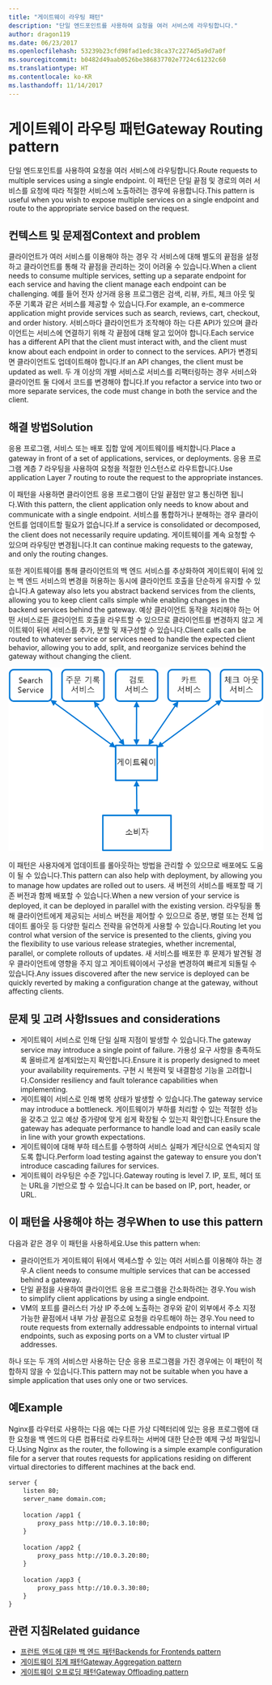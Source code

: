 ```yaml
---
title: "게이트웨이 라우팅 패턴"
description: "단일 엔드포인트를 사용하여 요청을 여러 서비스에 라우팅합니다."
author: dragon119
ms.date: 06/23/2017
ms.openlocfilehash: 53239b23cfd98fad1edc38ca37c2274d5a9d7a0f
ms.sourcegitcommit: b0482d49aab0526be386837702e7724c61232c60
ms.translationtype: HT
ms.contentlocale: ko-KR
ms.lasthandoff: 11/14/2017
---
```

# <a name="gateway-routing-pattern"></a><span data-ttu-id="6e46e-103">게이트웨이 라우팅 패턴</span><span class="sxs-lookup"><span data-stu-id="6e46e-103">Gateway Routing pattern</span></span>

<span data-ttu-id="6e46e-104">단일 엔드포인트를 사용하여 요청을 여러 서비스에 라우팅합니다.</span><span class="sxs-lookup"><span data-stu-id="6e46e-104">Route requests to multiple services using a single endpoint.</span></span> <span data-ttu-id="6e46e-105">이 패턴은 단일 끝점 및 경로의 여러 서비스를 요청에 따라 적절한 서비스에 노출하려는 경우에 유용합니다.</span><span class="sxs-lookup"><span data-stu-id="6e46e-105">This pattern is useful when you wish to expose multiple services on a single endpoint and route to the appropriate service based on the request.</span></span>

## <a name="context-and-problem"></a><span data-ttu-id="6e46e-106">컨텍스트 및 문제점</span><span class="sxs-lookup"><span data-stu-id="6e46e-106">Context and problem</span></span>

<span data-ttu-id="6e46e-107">클라이언트가 여러 서비스를 이용해야 하는 경우 각 서비스에 대해 별도의 끝점을 설정하고 클라이언트를 통해 각 끝점을 관리하는 것이 어려울 수 있습니다.</span><span class="sxs-lookup"><span data-stu-id="6e46e-107">When a client needs to consume multiple services, setting up a separate endpoint for each service and having the client manage each endpoint can be challenging.</span></span> <span data-ttu-id="6e46e-108">예를 들어 전자 상거래 응용 프로그램은 검색, 리뷰, 카트, 체크 아웃 및 주문 기록과 같은 서비스를 제공할 수 있습니다.</span><span class="sxs-lookup"><span data-stu-id="6e46e-108">For example, an e-commerce application might provide services such as search, reviews, cart, checkout, and order history.</span></span> <span data-ttu-id="6e46e-109">서비스마다 클라이언트가 조작해야 하는 다른 API가 있으며 클라이언트는 서비스에 연결하기 위해 각 끝점에 대해 알고 있어야 합니다.</span><span class="sxs-lookup"><span data-stu-id="6e46e-109">Each service has a different API that the client must interact with, and the client must know about each endpoint in order to connect to the services.</span></span> <span data-ttu-id="6e46e-110">API가 변경되면 클라이언트도 업데이트해야 합니다.</span><span class="sxs-lookup"><span data-stu-id="6e46e-110">If an API changes, the client must be updated as well.</span></span> <span data-ttu-id="6e46e-111">두 개 이상의 개별 서비스로 서비스를 리팩터링하는 경우 서비스와 클라이언트 둘 다에서 코드를 변경해야 합니다.</span><span class="sxs-lookup"><span data-stu-id="6e46e-111">If you refactor a service into two or more separate services, the code must change in both the service and the client.</span></span>

## <a name="solution"></a><span data-ttu-id="6e46e-112">해결 방법</span><span class="sxs-lookup"><span data-stu-id="6e46e-112">Solution</span></span>

<span data-ttu-id="6e46e-113">응용 프로그램, 서비스 또는 배포 집합 앞에 게이트웨이를 배치합니다.</span><span class="sxs-lookup"><span data-stu-id="6e46e-113">Place a gateway in front of a set of applications, services, or deployments.</span></span> <span data-ttu-id="6e46e-114">응용 프로그램 계층 7 라우팅을 사용하여 요청을 적절한 인스턴스로 라우트합니다.</span><span class="sxs-lookup"><span data-stu-id="6e46e-114">Use application Layer 7 routing to route the request to the appropriate instances.</span></span>

<span data-ttu-id="6e46e-115">이 패턴을 사용하면 클라이언트 응용 프로그램이 단일 끝점만 알고 통신하면 됩니다.</span><span class="sxs-lookup"><span data-stu-id="6e46e-115">With this pattern, the client application only needs to know about and communicate with a single endpoint.</span></span> <span data-ttu-id="6e46e-116">서비스를 통합하거나 분해하는 경우 클라이언트를 업데이트할 필요가 없습니다.</span><span class="sxs-lookup"><span data-stu-id="6e46e-116">If a service is consolidated or decomposed, the client does not necessarily require updating.</span></span> <span data-ttu-id="6e46e-117">게이트웨이를 계속 요청할 수 있으며 라우팅만 변경됩니다.</span><span class="sxs-lookup"><span data-stu-id="6e46e-117">It can continue making requests to the gateway, and only the routing changes.</span></span>

<span data-ttu-id="6e46e-118">또한 게이트웨이를 통해 클라이언트의 백 엔드 서비스를 추상화하여 게이트웨이 뒤에 있는 백 엔드 서비스의 변경을 허용하는 동시에 클라이언트 호출을 단순하게 유지할 수 있습니다.</span><span class="sxs-lookup"><span data-stu-id="6e46e-118">A gateway also lets you abstract backend services from the clients, allowing you to keep client calls simple while enabling changes in the backend services behind the gateway.</span></span> <span data-ttu-id="6e46e-119">예상 클라이언트 동작을 처리해야 하는 어떤 서비스로든 클라이언트 호출을 라우트할 수 있으므로 클라이언트를 변경하지 않고 게이트웨이 뒤에 서비스를 추가, 분할 및 재구성할 수 있습니다.</span><span class="sxs-lookup"><span data-stu-id="6e46e-119">Client calls can be routed to whatever service or services need to handle the expected client behavior, allowing you to add, split, and reorganize services behind the gateway without changing the client.</span></span>

![](./_images/gateway-routing.png)
 
<span data-ttu-id="6e46e-120">이 패턴은 사용자에게 업데이트를 롤아웃하는 방법을 관리할 수 있으므로 배포에도 도움이 될 수 있습니다.</span><span class="sxs-lookup"><span data-stu-id="6e46e-120">This pattern can also help with deployment, by allowing you to manage how updates are rolled out to users.</span></span> <span data-ttu-id="6e46e-121">새 버전의 서비스를 배포할 때 기존 버전과 함께 배포할 수 있습니다.</span><span class="sxs-lookup"><span data-stu-id="6e46e-121">When a new version of your service is deployed, it can be deployed in parallel with the existing version.</span></span> <span data-ttu-id="6e46e-122">라우팅을 통해 클라이언트에게 제공되는 서비스 버전을 제어할 수 있으므로 증분, 병렬 또는 전체 업데이트 롤아웃 등 다양한 릴리스 전략을 유연하게 사용할 수 있습니다.</span><span class="sxs-lookup"><span data-stu-id="6e46e-122">Routing let you control what version of the service is presented to the clients, giving you the flexibility to use various release strategies, whether incremental, parallel, or complete rollouts of updates.</span></span> <span data-ttu-id="6e46e-123">새 서비스를 배포한 후 문제가 발견될 경우 클라이언트에 영향을 주지 않고 게이트웨이에서 구성을 변경하여 빠르게 되돌릴 수 있습니다.</span><span class="sxs-lookup"><span data-stu-id="6e46e-123">Any issues discovered after the new service is deployed can be quickly reverted by making a configuration change at the gateway, without affecting clients.</span></span>

## <a name="issues-and-considerations"></a><span data-ttu-id="6e46e-124">문제 및 고려 사항</span><span class="sxs-lookup"><span data-stu-id="6e46e-124">Issues and considerations</span></span>

- <span data-ttu-id="6e46e-125">게이트웨이 서비스로 인해 단일 실패 지점이 발생할 수 있습니다.</span><span class="sxs-lookup"><span data-stu-id="6e46e-125">The gateway service may introduce a single point of failure.</span></span> <span data-ttu-id="6e46e-126">가용성 요구 사항을 충족하도록 올바르게 설계되었는지 확인합니다.</span><span class="sxs-lookup"><span data-stu-id="6e46e-126">Ensure it is properly designed to meet your availability requirements.</span></span> <span data-ttu-id="6e46e-127">구현 시 복원력 및 내결함성 기능을 고려합니다.</span><span class="sxs-lookup"><span data-stu-id="6e46e-127">Consider resiliency and fault tolerance capabilities when implementing.</span></span>
- <span data-ttu-id="6e46e-128">게이트웨이 서비스로 인해 병목 상태가 발생할 수 있습니다.</span><span class="sxs-lookup"><span data-stu-id="6e46e-128">The gateway service may introduce a bottleneck.</span></span> <span data-ttu-id="6e46e-129">게이트웨이가 부하를 처리할 수 있는 적절한 성능을 갖추고 있고 예상 증가량에 맞게 쉽게 확장될 수 있는지 확인합니다.</span><span class="sxs-lookup"><span data-stu-id="6e46e-129">Ensure the gateway has adequate performance to handle load and can easily scale in line with your growth expectations.</span></span>
- <span data-ttu-id="6e46e-130">게이트웨이에 대해 부하 테스트를 수행하여 서비스 실패가 계단식으로 연속되지 않도록 합니다.</span><span class="sxs-lookup"><span data-stu-id="6e46e-130">Perform load testing against the gateway to ensure you don't introduce cascading failures for services.</span></span>
- <span data-ttu-id="6e46e-131">게이트웨이 라우팅은 수준 7입니다.</span><span class="sxs-lookup"><span data-stu-id="6e46e-131">Gateway routing is level 7.</span></span> <span data-ttu-id="6e46e-132">IP, 포트, 헤더 또는 URL을 기반으로 할 수 있습니다.</span><span class="sxs-lookup"><span data-stu-id="6e46e-132">It can be based on IP, port, header, or URL.</span></span>

## <a name="when-to-use-this-pattern"></a><span data-ttu-id="6e46e-133">이 패턴을 사용해야 하는 경우</span><span class="sxs-lookup"><span data-stu-id="6e46e-133">When to use this pattern</span></span>

<span data-ttu-id="6e46e-134">다음과 같은 경우 이 패턴을 사용하세요.</span><span class="sxs-lookup"><span data-stu-id="6e46e-134">Use this pattern when:</span></span>

- <span data-ttu-id="6e46e-135">클라이언트가 게이트웨이 뒤에서 액세스할 수 있는 여러 서비스를 이용해야 하는 경우.</span><span class="sxs-lookup"><span data-stu-id="6e46e-135">A client needs to consume multiple services that can be accessed behind a gateway.</span></span>
- <span data-ttu-id="6e46e-136">단일 끝점을 사용하여 클라이언트 응용 프로그램을 간소화하려는 경우.</span><span class="sxs-lookup"><span data-stu-id="6e46e-136">You wish to simplify client applications by using a single endpoint.</span></span>
- <span data-ttu-id="6e46e-137">VM의 포트를 클러스터 가상 IP 주소에 노출하는 경우와 같이 외부에서 주소 지정 가능한 끝점에서 내부 가상 끝점으로 요청을 라우트해야 하는 경우.</span><span class="sxs-lookup"><span data-stu-id="6e46e-137">You need to route requests from externally addressable endpoints to internal virtual endpoints, such as exposing ports on a VM to cluster virtual IP addresses.</span></span>

<span data-ttu-id="6e46e-138">하나 또는 두 개의 서비스만 사용하는 단순 응용 프로그램을 가진 경우에는 이 패턴이 적합하지 않을 수 있습니다.</span><span class="sxs-lookup"><span data-stu-id="6e46e-138">This pattern may not be suitable when you have a simple application that uses only one or two services.</span></span>

## <a name="example"></a><span data-ttu-id="6e46e-139">예</span><span class="sxs-lookup"><span data-stu-id="6e46e-139">Example</span></span>

<span data-ttu-id="6e46e-140">Nginx를 라우터로 사용하는 다음 예는 다른 가상 디렉터리에 있는 응용 프로그램에 대한 요청을 백 엔드의 다른 컴퓨터로 라우트하는 서버에 대한 단순한 예제 구성 파일입니다.</span><span class="sxs-lookup"><span data-stu-id="6e46e-140">Using Nginx as the router, the following is a simple example configuration file for a server that routes requests for applications residing on different virtual directories to different machines at the back end.</span></span>

```
server {
    listen 80;
    server_name domain.com;

    location /app1 {
        proxy_pass http://10.0.3.10:80;
    }

    location /app2 {
        proxy_pass http://10.0.3.20:80;
    }

    location /app3 {
        proxy_pass http://10.0.3.30:80;
    }
}
```

## <a name="related-guidance"></a><span data-ttu-id="6e46e-141">관련 지침</span><span class="sxs-lookup"><span data-stu-id="6e46e-141">Related guidance</span></span>

- [<span data-ttu-id="6e46e-142">프런트 엔드에 대한 백 엔드 패턴</span><span class="sxs-lookup"><span data-stu-id="6e46e-142">Backends for Frontends pattern</span></span>](./backends-for-frontends.md)
- [<span data-ttu-id="6e46e-143">게이트웨이 집계 패턴</span><span class="sxs-lookup"><span data-stu-id="6e46e-143">Gateway Aggregation pattern</span></span>](./gateway-aggregation.md)
- [<span data-ttu-id="6e46e-144">게이트웨이 오프로딩 패턴</span><span class="sxs-lookup"><span data-stu-id="6e46e-144">Gateway Offloading pattern</span></span>](./gateway-offloading.md)



